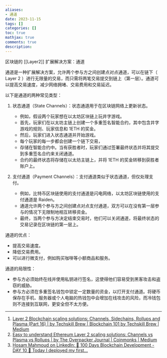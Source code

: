 ```yaml
---
aliases:
- 通道
date: 2023-11-15
tags: []
categories: []
toc: true
mathjax: true
comments: true
description: 
---
```


区块链的 [[Layer2]] 扩展解决方案：通道

通道是一种扩展解决方案，允许两个参与方之间创建点对点通道，可以在链下（ Layer 2 ）进行无限量的交易，而只需将两笔交易提交到链上（第一层）。通道可以提高交易速度，减少网络拥堵、交易费用和交易延迟。

以下是通道的两种常见类型：

1. 状态通道（State Channels）：状态通道用于在区块链网络上更新状态。
    - 例如，假设两个玩家想在以太坊区块链上玩井字游戏。
    - 首先，玩家们在以太坊主链上创建一个多重签名智能合约，其中包含井字游戏的规则、玩家信息和 1ETH 的奖金。
    - 然后，玩家们进入状态通道并开始游戏。
    - 每个玩家的每一步都会创建一个链下交易，
    - 存储在智能合约中。当有获胜者时，玩家们通过签署最终状态并将其提交到多重签名合约来关闭通道。
    - 合约的最终状态将存储在以太坊主链上，并将 1ETH 的奖金转移到获胜者账户上。

2. 支付通道（Payment Channels）：支付通道类似于状态通道，但仅处理支付。
    - 例如，比特币区块链使用的支付通道是闪电网络，以太坊区块链使用的支付通道是 Raiden。
    - 通道允许两个参与方之间创建点对点支付通道，双方可以在没有第一层参与的情况下无限制地相互转移资金。
    - 最终，当两个参与方决定结束交易时，他们可以关闭通道，将最终状态的交易记录在区块链的第一层上。

通道的优点：

- 提高交易速度。
- 降低交易费用。
- 可以进行微支付，例如购买咖啡等小额商品和服务。

通道的局限性：

- 参与方必须始终在线并使用私钥进行签名，这使得他们容易受到黑客攻击和盗窃的威胁。
- 参与方必须在多重签名钱包中锁定一定数量的资金，以打开支付通道。将硬币保存在手机、服务器或个人电脑的热钱包中会增加在线攻击的风险，而冷钱包则不连接到互联网，更安全但不太方便。

---

1. [Layer 2 Blockchain scaling solutions: Channels, Sidechains, Rollups and Plasma (Part 16) | by Techskill Brew | Blockchain 101 by Techskill Brew | Medium](https://medium.com/techskill-brew/layer-2-blockchain-scaling-solutions-channels-sidechains-rollups-and-plasma-part-16-79819e058ef6)
2. [Easy to understand Ethereum Layer 2 scaling solutions: Channels vs Plasma vs Rollups | by The Overpacker Journal | Coinmonks | Medium](https://medium.com/coinmonks/easy-to-understand-ethereum-layer-2-scaling-solutions-channels-vs-plasma-vs-rollups-1dc1d4e9cb52)
3. [Hosam Mahmoud on LinkedIn: 🎯 100 Days Blockchain Development - DAY 10 📅 Today I deployed my first…](https://ug.linkedin.com/posts/hosam-mahmoud-41725550_100-days-blockchain-development-day-activity-7037896089177395200-P4XB)
